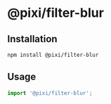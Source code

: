 # @pixi/filter-blur

## Installation

```bash
npm install @pixi/filter-blur
```

## Usage

```js
import '@pixi/filter-blur';
```